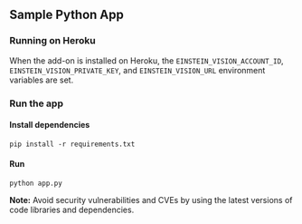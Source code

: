 ## Sample Python App

### Running on Heroku
When the add-on is installed on Heroku, the `EINSTEIN_VISION_ACCOUNT_ID`, `EINSTEIN_VISION_PRIVATE_KEY`, and `EINSTEIN_VISION_URL` environment variables are set.

### Run the app
#### Install dependencies
  `pip install -r requirements.txt`

#### Run
  `python app.py`

**Note:** Avoid security vulnerabilities and CVEs by using the latest versions of code libraries and dependencies.
